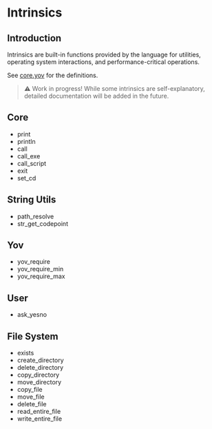 # Intrinsics

## Introduction

Intrinsics are built-in functions provided by the language for utilities, operating system interactions, and performance-critical operations.

See [core.yov](../code/core.yov) for the definitions.

> ⚠️ Work in progress! While some intrinsics are self-explanatory, detailed documentation will be added in the future.

## Core

- print
- println
- call
- call_exe
- call_script
- exit
- set_cd

## String Utils

- path_resolve
- str_get_codepoint

## Yov

- yov_require
- yov_require_min
- yov_require_max

## User

- ask_yesno

## File System

- exists
- create_directory
- delete_directory
- copy_directory
- move_directory
- copy_file
- move_file
- delete_file
- read_entire_file
- write_entire_file